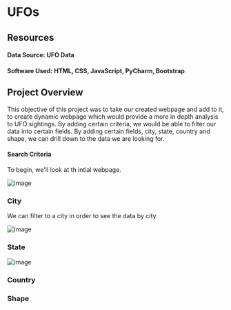 # UFOs

## Resources
#### Data Source: UFO Data 
#### Software Used: HTML, CSS,  JavaScript, PyCharm, Bootstrap

## Project Overview
This objective of this project was to take our created webpage and add to it, to create dynamic webpage which would provide a more in depth analysis to UFO sightings.  By adding certain criteria, we would be able to filter our data into certain fields. By adding certain fields, city, state, country and shape, we can drill down to the data we are looking for.
#### Search Criteria
To begin, we'll look at th intial webpage. 

![image](https://user-images.githubusercontent.com/94253815/153730372-b0b2bd4d-c45a-4c25-bb13-2c2f4763467a.png)

### City
We can filter to a city in order to see the data by city

![image](https://user-images.githubusercontent.com/94253815/153730517-0546f407-f2e6-480b-8186-a6d89dd1c5e1.png)


### State

![image](https://user-images.githubusercontent.com/94253815/153730568-7cfa1b45-8dae-49b3-8d85-5ef5da94c4e8.png)


### Country



### Shape


